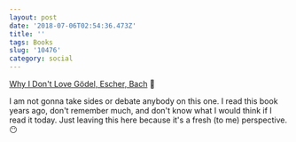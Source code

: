 ```yaml
---
layout: post
date: '2018-07-06T02:54:36.473Z'
title: ''
tags: Books
slug: '10476'
category: social
---
```

[Why I Don&#39;t Love Gödel, Escher, Bach](https://blog.infinitenegativeutility.com/2018/7/why-i-dont-love-godel-escher-bach) 🔗

I am not gonna take sides or debate anybody on this one. I read this book years ago, don&#39;t remember much, and don&#39;t know what I would think if I read it today. Just leaving this here because it&#39;s a fresh (to me) perspective. 😶
